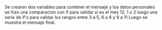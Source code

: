 Se crearon dos variables para contener el mensaje y los datos personales
se hizo una comparacion con if para validar si es el mes 12, 1 o 2
luego una serie de if's para validar los rangos entre 3 a 5, 6 a 8 y 9 a 11
Luego se muestra el mensaje final.
